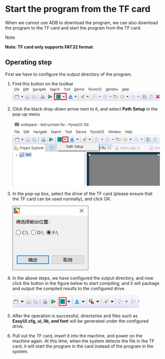 
# Start the program from the TF card
When we cannot use ADB to download the program, we can also download the program to the TF card and start the program from the TF card.
> [!Note]
> **Note: TF card only supports FAT32 format**

## Operating step  
First we have to configure the output directory of the program.
1. Find this button on the toolbar  
    ![](assets/ide/toolbar_debug.png)   

2. Click the black drop-down arrow next to it, and select **Path Setup** in the pop-up menu   

   ![](assets/ide/toolbar_debug2.png)

3. In the pop-up box, select the drive of the TF card (please ensure that the TF card can be used normally), and click OK.
  
   ![](assets/ide/toolbar_debug3.png) 

4. In the above steps, we have configured the output directory, and now click the button in the figure below to start compiling, and it will package and output the compiled results to the configured drive.

   ![](assets/ide/toolbar_debug4.png)

5. After the operation is successful, directories and files such as **EasyUI.cfg, ui, lib, and font** will be generated under the configured drive. 
6. Pull out the TF card, insert it into the machine, and power on the machine again. At this time, when the system detects the file in the TF card, it will start the program in the card instead of the program in the system.